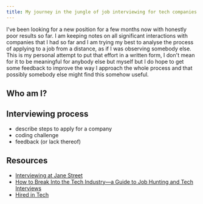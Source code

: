 ```yaml
---
title: My journey in the jungle of job interviewing for tech companies
---
```


I've been looking for a new position for a few months now with honestly poor
results so far. I am keeping notes on all significant interactions with companies
that I had so far and I am trying my best to analyse the process of applying to a
job from a distance, as if I was observing somebody else. This is my personal
attempt to put that effort in a written form, I don't mean for it to be meaningful
for anybody else but myself but I do hope to get some feedback to improve the
way I approach the whole process and that possibly somebody else might find this
somehow useful.

<!--more-->

## Who am I?

## Interviewing process

- describe steps to apply for a company
- coding challenge
- feedback (or lack thereof)

## Resources

- [Interviewing at Jane Street](https://blog.janestreet.com/interviewing-at-jane-street/)
- [How to Break Into the Tech Industry—a Guide to Job Hunting and Tech Interviews](https://haseebq.com/how-to-break-into-tech-job-hunting-and-interviews/)
- [Hired in Tech](https://www.hiredintech.com/)
